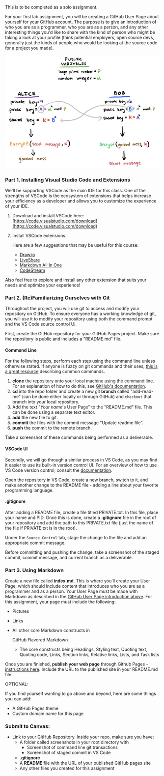 This is to be completed as a solo assignment.

For your first lab assignment, you will be creating a GitHub User Page about yourself for your GitHub account. The purpose is to give an introduction of who you are as a programmer, who you are as a person, and any other interesting things you'd like to share with the kind of person who might be taking a look at your profile (think potential employers, open source devs, generally just the kinds of people who would be looking at the source code for a project you made).

![](rsa.jpg)

### Part 1. Installing Visual Studio Code and Extensions

We'll be supporting VSCode as the main IDE for this class. One of the strengths of VSCode is the ecosystem of extensions that helps increase your efficiency as a developer and allows you to customize the experience of your IDE.

1. Download and install VSCode here: [https://code.visualstudio.com/download](https://code.visualstudio.com/download)

2. Install VSCode extensions.

   Here are a few suggestions that may be useful for this course:

   - [Draw.io](https://marketplace.visualstudio.com/items?itemName=hediet.vscode-drawio)
   - [LiveShare](https://marketplace.visualstudio.com/items?itemName=MS-vsliveshare.vsliveshare)
   - [Markdown All In One](https://marketplace.visualstudio.com/items?itemName=yzhang.markdown-all-in-one)
   - [CodeStream](https://marketplace.visualstudio.com/items?itemName=CodeStream.codestream)

Also feel free to explore and install any other extension that suits your needs and optimize your experience!

### Part 2. (Re)Familiarizing Ourselves with Git

Throughout the project, you will use git to access and modify your repository on GitHub. To ensure everyone has a working knowledge of git, you will use it to modify your repository using both the command prompt and the VS Code source control UI.

First, create the GitHub repository for your GitHub Pages project. Make sure the repository is public and includes a "README.md" file.

#### Command Line

For the following steps, perform each step using the command line unless otherwise stated. If anyone is fuzzy on git commands and their uses, [this is a great resource](http://guides.beanstalkapp.com/version-control/common-git-commands.html) describing common commands.

1. **clone** the repository onto your local machine using the command line. For an explanation of how to do this, see [GitHub's documentation](https://docs.github.com/en/free-pro-team@latest/github/creating-cloning-and-archiving-repositories/cloning-a-repository#cloning-an-empty-repository).
2. **cd** into the repo folder and create a new git **branch** called "add-read-me" (can be done either locally or through GitHub) and `checkout` that branch into your local repository.
3. Add the text "*Your name*'s User Page" to the "README.md" file. This can be done using a separate text editor.
4. **add** the new file to git.
5. **commit** the files with the commit message "Update readme file".
6. **push** the commit to the remote branch.

Take a screenshot of these commands being performed as a deliverable.

#### VSCode UI

Secondly, we will go through a similar process in VS Code, as you may find it easier to use its built-in version control UI. For an overview of how to use VS Code version control, consult the [documentation](https://code.visualstudio.com/docs/editor/versioncontrol#_git-support).

Open the repository in VS Code, create a new branch, switch to it, and make another change to the README file - adding a line about your favorite programming language.

#### .gitignore

After adding a README file, create a file titled PRIVATE.txt. In this file, place your name and PID. Once this is done, create a **.gitignore** file in the root of your repository and add the path to this PRIVATE.txt file (just the name of the file if PRIVATE.txt is in the root).

Under the `Source Control` tab, stage the change to the file and add an appropriate commit message.

Before committing and pushing the change, take a screenshot of the staged commit, commit message, and current branch as a deliverable.

### Part 3. Using Markdown

Create a new file called **index.md**. This is where you'll create your User Page, which should include content that introduces who you are as a programmer and as a person. Your User Page must be made with Markdown as described in the [GitHub User Page introduction above](https://guides.github.com/features/pages/#setup). For this assignment, your page must include the following:

- Pictures

- Links

- All other core Markdown constructs in

  GitHub Flavored Markdown

  - The core constructs being Headings, Styling text, Quoting text, Quoting code, Links, Section links, Relative links, Lists, and Task lists

Once you are finished, **publish your web page** through Github Pages - [instructions here](https://docs.github.com/en/github/working-with-github-pages/configuring-a-publishing-source-for-your-github-pages-site). Include the URL to the published site in your README.md file.

 

OPTIONAL:

If you find yourself wanting to go above and beyond, here are some things you can add:

- A GitHub Pages theme
- Custom domain name for this page 

 

### Submit to Canvas:

- Link to your GitHub Repository. Inside your repo, make sure you have:
  - A folder called screenshots in your root directory with
    - Screenshot of command line git transactions
    - Screenshot of staged commit in VS Code
  - **.gitignore**
  - A **README** file with the URL of your published GitHub pages site
  - Any other files you created for this assignment